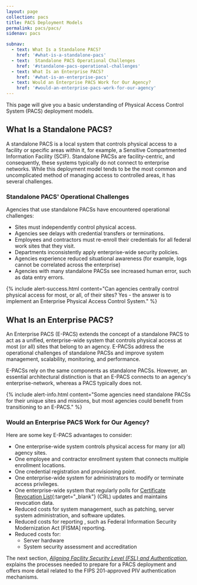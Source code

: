 ```yaml
---
layout: page
collection: pacs
title: PACS Deployment Models
permalink: pacs/pacs/
sidenav: pacs

subnav:
  - text: What Is a Standalone PACS?
    href: '#what-is-a-standalone-pacs'
  - text:  Standalone PACS Operational Challenges
    href: '#standalone-pacs-operational-challenges'
  - text: What Is an Enterprise PACS?
    href: '#what-is-an-enterprise-pacs'
  - text: Would an Enterprise PACS Work for Our Agency?
    href: '#would-an-enterprise-pacs-work-for-our-agency'
---
```


This page will give you a basic understanding of Physical Access Control System (PACS) deployment models. 

## What Is a Standalone PACS?

A standalone PACS is a local system that controls physical access to a facility or specific areas within it, for example, a Sensitive Compartmented Information Facility (SCIF). Standalone PACSs are facility-centric, and consequently, these systems typically do not connect to enterprise networks. While this deployment model tends to be the most common and uncomplicated method of managing access to controlled areas, it has several challenges.

### Standalone PACS' Operational Challenges

Agencies that use standalone PACSs have encountered operational challenges: 
* Sites must independently control physical access.
* Agencies see delays with credential transfers or terminations.
* Employees and contractors must re-enroll their credentials for all federal work sites that they visit.
* Departments inconsistently apply enterprise-wide security policies.
* Agencies experience reduced situational awareness (for example, logs cannot be correlated across the enterprise)
* Agencies with many standalone PACSs see increased human error, such as data entry errors.

{% include alert-success.html content="Can agencies centrally control physical access for most, or all, of their sites?  Yes - the answer is to implement an Enterprise Physical Access Control System." %}

## What Is an Enterprise PACS?

An Enterprise PACS (E-PACS) extends the concept of a standalone PACS to act as a unified, enterprise-wide system that controls physical access at most (or all) sites that belong to an agency. E-PACSs address the operational challenges of standalone PACSs and improve system management, scalability, monitoring, and performance. 

E-PACSs rely on the same components as standalone PACSs. However, an essential architectural distinction is that an E-PACS connects to an agency's enterprise-network, whereas a PACS typically does not.

{% include alert-info.html content="Some agencies need standalone PACSs for their unique sites and missions, but most agencies could benefit from transitioning to an E-PACS." %}

### Would an Enterprise PACS Work for Our Agency?

Here are some key E-PACS advantages to consider:

* One enterprise-wide system controls physical access for many (or all) agency sites.
* One employee and contractor enrollment system that connects multiple enrollment locations.
* One credential registration and provisioning point.
* One enterprise-wide system for administrators to modify or terminate access privileges.
* One enterprise-wide system that regularly polls for [Certificate Revocation List](https://piv.idmanagement.gov/pivcertchains/#revocation){:target="_blank"} (CRL) updates and maintains revocation data.
* Reduced costs for system management, such as patching, server system administration, and software updates.
* Reduced costs for reporting , such as Federal Information Security Modernization Act [FISMA] reporting.
* Reduced costs for:
    * Server hardware
    * System security assessment and accreditation

	
The next section, *[Aligning Facility Security Level (FSL) and Authentication]({{site.baseurl}}/pacs/alignfslandauth/)*, explains the processes needed to prepare for a PACS deployment and offers more detail related to the FIPS 201-approved PIV authentication mechanisms.
